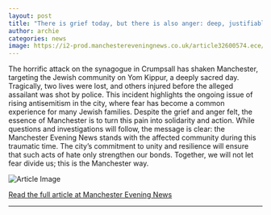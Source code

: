 ```yaml
---
layout: post
title: "There is grief today, but there is also anger: deep, justifiable and raw"
author: archie
categories: news
image: https://i2-prod.manchestereveningnews.co.uk/article32600574.ece/ALTERNATES/s1200/0_image.png
---
```

The horrific attack on the synagogue in Crumpsall has shaken Manchester, targeting the Jewish community on Yom Kippur, a deeply sacred day. Tragically, two lives were lost, and others injured before the alleged assailant was shot by police. This incident highlights the ongoing issue of rising antisemitism in the city, where fear has become a common experience for many Jewish families. Despite the grief and anger felt, the essence of Manchester is to turn this pain into solidarity and action. While questions and investigations will follow, the message is clear: the Manchester Evening News stands with the affected community during this traumatic time. The city’s commitment to unity and resilience will ensure that such acts of hate only strengthen our bonds. Together, we will not let fear divide us; this is the Manchester way.

![Article Image](https://i2-prod.manchestereveningnews.co.uk/article32600574.ece/ALTERNATES/s1200/0_image.png)

[Read the full article at Manchester Evening News](https://www.manchestereveningnews.co.uk/news/greater-manchester-news/grief-today-also-anger-deep-32600571)

---
